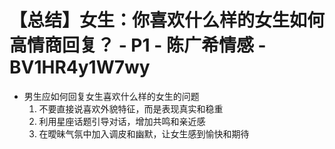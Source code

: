 # 【总结】女生：你喜欢什么样的女生如何高情商回复？ - P1 - 陈广希情感 - BV1HR4y1W7wy

-   男生应如何回复女生喜欢什么样的女生的问题
    1.  不要直接说喜欢外貌特征，而是表现真实和稳重
    2.  利用星座话题引导对话，增加共鸣和亲近感
    3.  在曖昧气氛中加入调皮和幽默，让女生感到愉快和期待